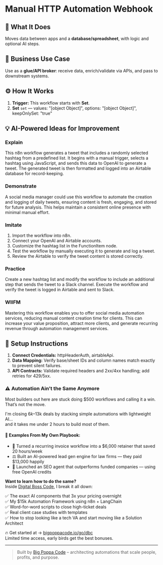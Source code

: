 # Manual HTTP Automation Webhook
  ## 🚀 What It Does
  Moves data between apps and a **database/spreadsheet**, with logic and optional AI steps.
  
  ## 💼 Business Use Case
  Use as a **glue/API broker**: receive data, enrich/validate via APIs, and pass to downstream systems.
  
  ## ⚙️ How It Works
  1. **Trigger:** This workflow starts with **Set**.
  2. **Set** `set` — values: "[object Object]", options: "[object Object]", keepOnlySet: "true"
  
  ## 💡 AI-Powered Ideas for Improvement
  ### Explain
This n8n workflow generates a tweet that includes a randomly selected hashtag from a predefined list. It begins with a manual trigger, selects a hashtag using JavaScript, and sends this data to OpenAI to generate a tweet. The generated tweet is then formatted and logged into an Airtable database for record-keeping.

### Demonstrate
A social media manager could use this workflow to automate the creation and logging of daily tweets, ensuring content is fresh, engaging, and stored for future analysis. This helps maintain a consistent online presence with minimal manual effort.

### Imitate
1. Import the workflow into n8n.
2. Connect your OpenAI and Airtable accounts.
3. Customize the hashtag list in the FunctionItem node.
4. Test the workflow by manually executing it to generate and log a tweet.
5. Review the Airtable to verify the tweet content is stored correctly.

### Practice
Create a new hashtag list and modify the workflow to include an additional step that sends the tweet to a Slack channel. Execute the workflow and verify the tweet is logged in Airtable and sent to Slack.

### WIIFM
Mastering this workflow enables you to offer social media automation services, reducing manual content creation time for clients. This can increase your value proposition, attract more clients, and generate recurring revenue through automation management services.
  
  ## 🔧 Setup Instructions
  1. **Connect Credentials:** httpHeaderAuth, airtableApi.
2. **Data Mapping:** Verify base/sheet IDs and column names match exactly to prevent silent failures.
3. **API Contracts:** Validate required headers and 2xx/4xx handling; add retries for 429/5xx.
  
### ⚠️ Automation Ain’t the Same Anymore

Most builders out here are stuck doing $500 workflows and calling it a win.  
That’s not the move.  

I'm closing $6k–$13k deals by stacking simple automations with lightweight AI...  
and it takes me under 2 hours to build most of them.

#### 🧠 Examples From My Own Playbook:
- 🔁 Turned a recurring invoice workflow into a $6,000 retainer that saved 20 hours/week  
- ⚖️ Built an AI-powered lead gen engine for law firms — they paid $13,000 happily  
- 🚀 Launched an SEO agent that outperforms funded companies — using free OpenAI credits  

**Want to learn how to do the same?**  
Inside [Digital Boss Code](https://bigpoppacode.io/go/dbc), I break it all down:

✅ The exact AI components that 3x your pricing overnight  
✅ My $15k Automation Framework using n8n + LangChain  
✅ Word-for-word scripts to close high-ticket deals  
✅ Real client case studies with templates  
✅ How to stop looking like a tech VA and start moving like a Solution Architect  

🔥 Get started at → [bigpoppacode.io/go/dbc](https://bigpoppacode.io/go/dbc)  
Limited time access, early birds get the best bonuses.

---
> Built by [Big Poppa Code](https://bigpoppacode.io) – architecting automations that scale people, profits, and purpose.
  